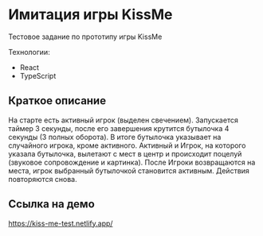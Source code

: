 # Имитация игры KissMe

Тестовое задание по прототипу игры KissMe

Технологии:

- React
- TypeScript

## Краткое описание

На старте есть активный игрок (выделен свечением). Запускается таймер 3 секунды, после его завершения крутится бутылочка 4 секунды (3 полных оборота). 
В итоге бутылочка указывает на случайного игрока, кроме активного. Активный и Игрок, на которого указала бутылочка, вылетают с мест в центр и происходит поцелуй (звуковое сопровождение и картинка). После Игроки возвращаются на места, игрок выбранный бутылочкой становится активным. Действия повторяются снова.

## Ссылка на демо

<https://kiss-me-test.netlify.app/>
